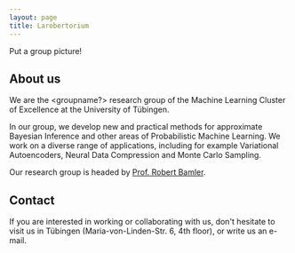 ```yaml
---
layout: page
title: Larobertorium
---
```

Put a group picture!

## About us
We are the <groupname?> research group of the Machine Learning Cluster of Excellence at the University of Tübingen.

In our group, we develop new and practical methods for approximate Bayesian Inference and other areas of Probabilistic Machine Learning. 
We work on a diverse range of applications, including for example Variational Autoencoders, Neural Data Compression and Monte Carlo Sampling. 

Our research group is headed by [Prof. Robert Bamler](https://robamler.github.io). 

## Contact 
If you are interested in working or collaborating with us, don't hesitate to visit us in Tübingen (Maria-von-Linden-Str. 6, 4th floor), 
or write us an e-mail.
